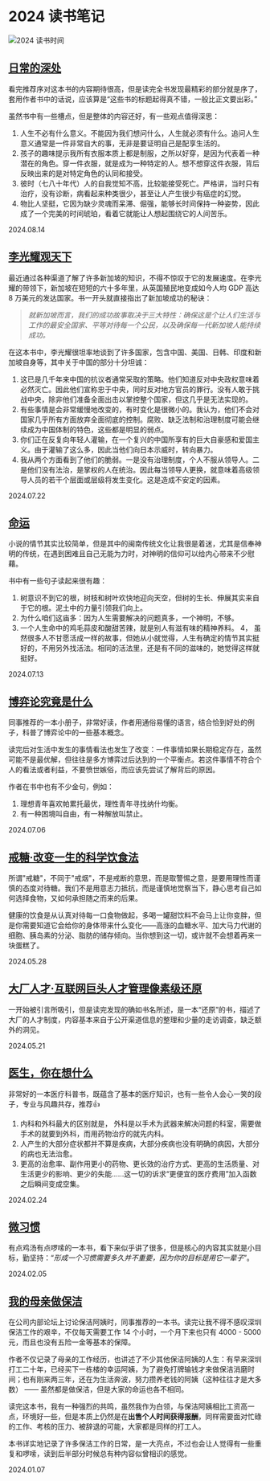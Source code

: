 # 2024 读书笔记

![2024 读书时间](/crons/assets/weread-2024.svg)

## [日常的深处](https://book.douban.com/subject/36622125/)

看完推荐序对这本书的内容期待很高，但是读完全书发现最精彩的部分就是序了，套用作者书中的话说，应该算是“这些书的标题起得真不错，一般比正文要出彩。”

虽然书中有一些槽点，但是整体的内容还好，有一些观点值得深思：

1. 人生不必有什么意义。不能因为我们想问什么，人生就必须有什么。追问人生意义通常是一件非常自大的事，无非是要证明自己是配享生活的。
2. 孩子的趣味提示我所有衣服本质上都是制服，之所以好穿，是因为代表着一种潜在的角色。穿一件衣服，就是成为一种特定的人。想不想穿这件衣服，背后反映出来的是对特定角色的认同和接受。
3. 彼时（七八十年代）人的自我觉知不高，比较能接受死亡。严格讲，当时只有治疗，没有诊断，病看起来种类很少，甚至让人产生很少有癌症的幻觉。
4. 物比人坚挺，它因为缺少灵魂而呆滞、倔强，能够长时间保持一种姿势，因此成了一个完美的时间琥珀，看着它就能让人想起围绕它的人间苦乐。


<Rating :rating="3" />

<right-text>2024.08.14</right-text>


## [李光耀观天下](https://book.douban.com/subject/26413154/)

最近通过各种渠道了解了许多新加坡的知识，不得不惊叹于它的发展速度。在李光耀的带领下，新加坡在短短的六十多年里，从英国殖民地变成如今人均 GDP 高达 8 万美元的发达国家。书一开头就直接指出了新加坡成功的秘诀：

> *就新加坡而言，我们的成功故事取决于三大特性：确保这是个让人们生活与工作的最安全国家、平等对待每一个公民，以及确保每一代新加坡人能持续成功。*

在这本书中，李光耀很坦率地谈到了许多国家，包含中国、美国、日韩、印度和新加坡自身等，其中关于中国的部分十分坦诚：

1. 这已是几千年来中国的抗议者通常采取的策略。他们知道反对中央政权意味着必然灭亡。因此他们宣称忠于中央，同时反对地方官员的罪行。没有人敢于挑战中央，除非他们准备全面出击以掌控整个国家，但这几乎是无法实现的。
2. 有些事情是会非常缓慢地改变的，有时变化是很微小的。我认为，他们不会对国家几乎所有方面放弃全面彻底的控制。腐败、缺乏法制和治理制度可能会继续成为中国体制的特色，这些都是明显的弱点。
3. 你们正在反复向年轻人灌输，在一个复兴的中国所享有的巨大自豪感和爱国主义。由于灌输了这么多，因此当他们向日本示威时，转向暴力。
4. 我从两个方面看到了他们的脆弱。一是没有治理制度，个人不服从领导人。二是他们没有法治，是掌权的人在统治。因此每当领导人更换，就意味着高级领导人员的若干个层面或层级将发生变化。这是造成不安定的因素。

<Rating :rating="5" />

<right-text>2024.07.22</right-text>


## [命运](https://book.douban.com/subject/36084340/)

小说的情节其实比较简单，但是其中的闽南传统文化让我很是着迷，尤其是信奉神明的传统，在遇到困难且自己无能为力时，对神明的信仰可以给内心带来不少慰藉。

书中有一些句子读起来很有趣：

1. 树意识不到它的根，树枝和树叶欢快地迎向天空，但树的生长、伸展其实来自于它的根。泥土中的力量引领我们向上。
2. 为什么咱们这庙多：因为人生需要解决的问题真多，一个神明，不够。
3. 一个人生命中的鸡毛蒜皮和酸甜苦辣，就是别人有滋有味的精神养料。
4， 虽然很多人不甘愿活成一样的故事，但她从小就觉得，人生有确定的情节其实挺好的，不用另外找活法。相同的活法里，还是有不同的滋味的，她觉得这样就挺好。

<Rating :rating="4" />

<right-text>2024.07.13</right-text>


## [博弈论究竟是什么](https://book.douban.com/subject/35082304/)

同事推荐的一本小册子，非常好读，作者用通俗易懂的语言，结合恰到好处的例子，科普了博弈论中的一些基本概念。

读完后对生活中发生的事情看法也发生了改变：一件事情如果长期稳定存在，虽然可能不是最优解，但往往是多方博弈过后达到的一个平衡点。若这件事情不符合个人的看法或者利益，不要愤世嫉俗，而应该先尝试了解背后的原因。

作者在书中也有不少金句，例如：
1. 理想青年喜欢帕累托最优，理性青年寻找纳什均衡。
2. 有一种困境叫自由，有一种解放叫禁止。

<Rating :rating="5" />

<right-text>2024.07.06</right-text>


## [戒糖·改变一生的科学饮食法](https://book.douban.com/subject/35219154/)

所谓"戒糖"，不同于"戒烟"，不是戒断的意思，而是取警惕之意，是要用理性而谨慎的态度对待糖。我们不是用意志力抵抗，而是谨慎地觉察当下，静心思考自己如何选择食物，又如何承担随之而来的后果。

健康的饮食是从认真对待每一口食物做起，多喝一罐甜饮料不会马上让你变胖，但是你需要知道它会给你的身体带来什么变化——高涨的血糖水平、加大马力代谢的细胞、胰岛素的分泌、脂肪的储存倾向。当你想到这一切，或许就不会想着再来一块蛋糕了。

<Rating :rating="3" />

<right-text>2024.05.28</right-text>


## [大厂人才·互联网巨头人才管理像素级还原](https://book.douban.com/subject/36687259/)

一开始被引言所吸引，但是读完发现的确如书名所述，是一本“还原”的书，描述了大厂的人才制度，内容基本来自于公开渠道信息的整理和少量的走访调查，缺乏额外的洞见。

<Rating :rating="2" />

<right-text>2024.05.21</right-text>


## [医生，你在想什么](https://book.douban.com/subject/36392716/)

非常好的一本医疗科普书，既蕴含了基本的医疗知识，也有一些令人会心一笑的段子，专业与风趣共存，推荐👍

1. 内科和外科最大的区别就是， 外科是以手术为武器来解决问题的科室，需要做手术的就要到外科，而用药物治疗的就先内科。
2. 人产生的大部分症状都并不算是疾病，大部分疾病也没有明确的病因，大部分的病也无法治愈。
3. 更高的治愈率、副作用更小的药物、更长效的治疗方式、更高的生活质量、对生活更少的影响、更少的失能……这一切的诉求“更便宜的医疗费用”加入函数之后瞬间变成空集。

<Rating :rating="4" />

<right-text>2024.02.24</right-text>


## [微习惯](https://book.douban.com/subject/26877306/)

有点鸡汤有点啰嗦的一本书，看下来似乎讲了很多，但是核心的内容其实就是小目标，勤坚持：“*形成一个习惯需要多久并不重要，因为你的目标是用它一辈子*”。

<Rating :rating="2" />

<right-text>2024.02.05</right-text>


## [我的母亲做保洁](https://book.douban.com/subject/36623046/)

在公司内部论坛上讨论保洁阿姨时，同事推荐的一本书。读完让我不得不感叹深圳保洁工作的艰辛，不仅每天需要工作 14 个小时，一个月下来也只有 4000 - 5000 元，而且也没有五险一金等基本的保障。

作者不仅记录了母亲的工作经历，也讲述了不少其他保洁阿姨的人生：有早来深圳打工二十年，已经买下一栋楼的幸运阿姨，为了避免打牌输钱才来做保洁消磨时间；也有刚来两三年，还在为生活奔波，努力攒养老钱的阿姨（这种往往才是大多数） —— 虽然都是做保洁，但是大家的命运也各不相同。

读完这本书，我有一种强烈的共鸣，虽然我作为白领，与保洁阿姨相比工资高一点，环境好一些，但是本质上仍然是在**出售个人时间获得报酬**，同样需要面对忙碌的工作、考核的压力、被辞退的可能，大家都是同样的打工人。

本书详实地记录了许多保洁工作的日常，是一大亮点，不过也会让人觉得有一些重复和啰嗦，读到后半部分时候总有种内容似曾相识的感觉。

<Rating :rating="3" />

<right-text>2024.01.07</right-text>


<Vssue title="2024 读书笔记" />
